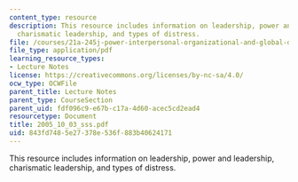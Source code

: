```yaml
---
content_type: resource
description: This resource includes information on leadership, power and leadership,
  charismatic leadership, and types of distress.
file: /courses/21a-245j-power-interpersonal-organizational-and-global-dimensions-fall-2005/843fd7485e27378e536f883b40624171_2005_10_03_sss.pdf
file_type: application/pdf
learning_resource_types:
- Lecture Notes
license: https://creativecommons.org/licenses/by-nc-sa/4.0/
ocw_type: OCWFile
parent_title: Lecture Notes
parent_type: CourseSection
parent_uid: fdf096c9-e67b-c17a-4d60-acec5cd2ead4
resourcetype: Document
title: 2005_10_03_sss.pdf
uid: 843fd748-5e27-378e-536f-883b40624171
---
```

This resource includes information on leadership, power and leadership, charismatic leadership, and types of distress.